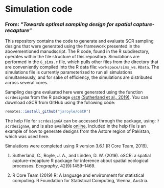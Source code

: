 # Simulation code
### From: *"Towards optimal sampling design for spatial capture-recapture"*


This repository contains the code to generate and evaluate SCR sampling designs that were generated using the framework presented in the abovementioned manudscript. The R code, found in the R subdirectory, operates within the file structure of this repository. Simulations are performed in the `6_sims.r` file, which pulls other files from the directory that are conveniently compiled into the R data file: `workspace/sims_ws.RData`. The simulations file is currently parameterized to run all simulations simultaneously, and for sake of efficiency, the simulations are distributed across several cores.

Sampling designs evaluated here were generated using the function `scrdesignGA` from the R package [`oSCR`](https://sites.google.com/site/spatialcapturerecapture/oscr-package) [(Sutherland et al., 2019)](https://onlinelibrary.wiley.com/doi/full/10.1111/ecog.04551). You can download oSCR from GitHub using the following code:

```r
remotes::install_github("jaroyle/oSCR")
```

The help file for `scrdesignGA` can be accessed through the package, using: `?scrdesignGA`, and is also available [online](https://rdrr.io/github/jaroyle/oSCR/man/scrdesignGA.html). Included in the help file is an example of how to generate designs from the Astore region of Pakistan, which was used here.

Simulations were completed using R version 3.6.1 (R Core Team, 2019).

1. Sutherland, C., Royle, J. A., and Linden, D. W. (2019). oSCR: a spatial capture–recapture R package for inference about spatial ecological processes. *Ecography*, 42(9):1459–1469.

2. R Core Team (2019) R: A language and environment for statistical computing. R Foundation for Statistical Computing, Vienna, Austria.
